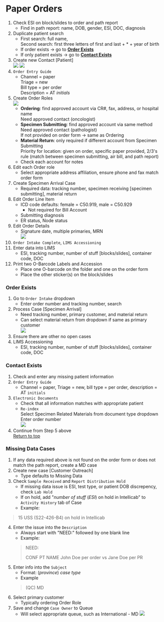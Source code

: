 # Paper Orders

1. Check ESI on block/slides to order and path report
	- Find in path report: name, DOB, gender, ESI, DOC, diagnosis
2. Duplicate patient search
	- First search: full name, <br>Second search: first three letters of first and last + * + year of birth
	- If order exists → go to **[Order Exists](#order-exists)**
	- If only patient exists → go to **[Contact Exists](#contact-exists)**
3. Create new Contact [Patient]<br>
	![](./images/image1.PNG)
	![](./images/image2.PNG)
4. `Order Entry Guide`
	- Channel = paper<br>Triage = new<br>Bill type = per order<br>Description = AT *initials*
5. Create Order Roles<br>
	![](./images/image4.PNG)
	- **Ordering**: find approved account via CR#, fax, address, or hospital name<br>Need approved contact (oncologist)
	- **Specimen Submitting**: find approved account via same method<br>Need approved contact (pathologist)<br>If not provided on order form → same as Ordering
	- **Material Return**: only required if different account from Specimen Submitting<br>Priority for location: given on order, specific paper provided, 2/3's rule (match between specimen submitting, air bill, and path report)
	- Check each account for notes
6. Edit each Order role
	- Select appropriate address affiliation, ensure phone and fax match order form
7. Create Specimen Arrival Case
	- Required data: tracking number, specimen receiving [specimen submitting], material return
8. Edit Order Line Item
	- ICD code defaults: female = C50.919, male = C50.929
		- Not required for Bill Account
	- Submitting diagnosis
	- ER status, Node status
9. Edit Order Details
	- Signature date, multiple primaries, MRN<br>![](./images/image6.PNG)
10. `Order Intake Complete`, `LIMS Accessioning`
11. Enter data into LIMS
	- ESI, tracking number, number of stuff [blocks/slides], container code, DOC
12. Print two O-Barcode Labels and Accession
	- Place one O-barcode on the folder and one on the order form
	- Place the other sticker(s) on the block/slides

### Order Exists

1. Go to `Order Intake` dropdown
	- Enter order number and tracking number, search
2. Process Case [Specimen Arrival]
	- Need tracking number, primary customer, and material return
	- Can select material return from dropdown if same as primary customer<br>![](./images/image5.PNG)
3. Ensure there are other no open cases
4. LIMS Accessioning
	- ESI, tracking number, number of stuff [blocks/slides], container code, DOC

### Contact Exists

1. Check and enter any missing patient information
2. `Order Entry Guide`
	- Channel = paper, Triage = new, bill type = per order, description = AT `initials`
3. `Electronic Documents`
	- Check that all information matches with appropriate patient
	- `Re-index`<br>Select Specimen Related Materials from document type dropdown<br>Enter order number<br>![](./images/image3.PNG)
4. Continue from Step 5 above<br>[Return to top](#paper-orders)

### Missing Data Cases

1. If any data required above is not found on the order form or does not match the path report, create a MD case
2. Create new case [Customer Outreach]
	- Type defaults to Missing Data
3. Check `Sample Received` and `Report Distribution Hold`
	- If missing data issue is ESI, test type, or patient DOB discrepency, check `Lab Hold`
	- If on hold, add "*number of stuff* (*ESI*) on hold in Intellicab" to `Activity History` tab of Case
	- Example:
> 15 USS (S22-426-B4) on hold in Intellicab
4. Enter the issue into the `Description`
	- Always start with "NEED:" followed by one blank line
	- Example: 
	> NEED:
	>
	> CONF PT NAME
	> John Doe per order vs Jane Doe per PR
5. Enter info into the `Subject`
	- Format: (*province*) *case type*
	- Example 
	> (QC) MD
6. Select primary customer
	- Typically ordering Order Role
7. Save and change `Case Owner` to Queue
	- Will select appropriate queue, such as International - MD
![](./images/image7.PNG)